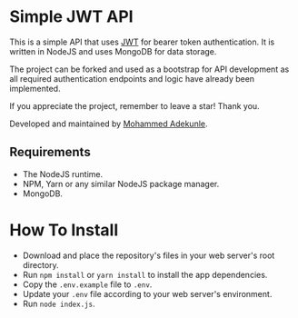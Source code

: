 # Simple JWT API

This is a simple API that uses [JWT](https://jwt.io/) for bearer token authentication. It is written in NodeJS and uses MongoDB for data storage.

The project can be forked and used as a bootstrap for API development as all required authentication endpoints and logic have already been implemented.

If you appreciate the project, remember to leave a star! Thank you.

Developed and maintained by [Mohammed Adekunle](https://github.com/Iyiola-am).

## Requirements

- The NodeJS runtime.
- NPM, Yarn or any similar NodeJS package manager.
- MongoDB.

# How To Install

- Download and place the repository's files in your web server's root directory.
- Run `npm install` or `yarn install` to install the app dependencies.
- Copy the `.env.example` file to `.env`.
- Update your `.env` file according to your web server's environment.
- Run `node index.js`.

